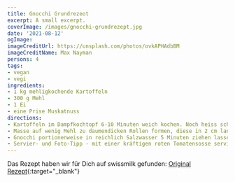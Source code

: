 ```yaml
---
title: Gnocchi Grundrezeot
excerpt: A small excerpt.
coverImage: /images/gnocchi-grundrezept.jpg
date: '2021-08-12'
ogImage:
imageCreditUrl: https://unsplash.com/photos/ovkAPHAdbBM
imageCreditName: Max Nayman
persons: 4
tags:
- vegan
- vegi
ingredients:
- 1 kg mehligkochende Kartoffeln
- 300 g Mehl
- 1 Ei
- eine Prise Muskatnuss
directions:
- Kartoffeln im Dampfkochtopf 6-10 Minuten weich kochen. Noch heiss schälen und durch das Passe-vite treiben. Restliche Zutaten darunterrühren. Bei Bedarf noch so viel Mehl beifügen, bis der Teig nicht mehr an den Händen klebt.
- Masse auf wenig Mehl zu daumendicken Rollen formen, diese in 2 cm lange Stücke schneiden. Nach Belieben mit dem Daumen über eine Gabel rollen, so dass auf der einen Seite ein Rillenmuster und auf der anderen Seite eine Delle entsteht. Auf ein bemehltes Küchentuch legen.
- Gnocchi portionenweise in reichlich Salzwasser 5 Minuten ziehen lassen, bis sie an die Oberfläche steigen. Mit einer Schaumkelle herausnehmen, abtropfen lassen und warm stellen.
- Servier- und Foto-Tipp - mit einer kräftigen roten Tomatensosse servieren und bei Tageslicht den Teller von oben fotografieren.
---
```

Das Rezept haben wir für Dich auf swissmilk gefunden: [Original Rezept](
https://www.swissmilk.ch/de/rezepte-kochideen/rezepte/LM201001_65_A/gnocchi/){:target="_blank"}